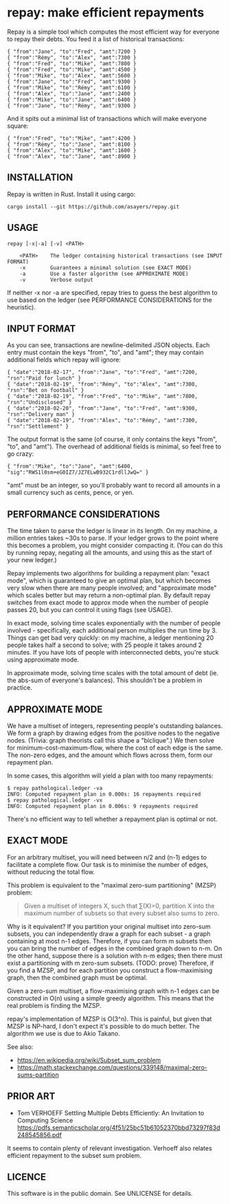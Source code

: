 repay: make efficient repayments
================================

Repay is a simple tool which computes the most efficient way for everyone
to repay their debts.  You feed it a list of historical transactions:

    { "from":"Jane", "to":"Fred", "amt":7200 }
    { "from":"Rémy", "to":"Alex", "amt":7300 }
    { "from":"Fred", "to":"Mike", "amt":7800 }
    { "from":"Fred", "to":"Mike", "amt":4500 }
    { "from":"Mike", "to":"Alex", "amt":5600 }
    { "from":"Jane", "to":"Fred", "amt":9300 }
    { "from":"Mike", "to":"Rémy", "amt":6100 }
    { "from":"Alex", "to":"Jane", "amt":2400 }
    { "from":"Mike", "to":"Jane", "amt":6400 }
    { "from":"Jane", "to":"Rémy", "amt":9300 }

And it spits out a minimal list of transactions which will make everyone
square:

    { "from":"Fred", "to":"Mike", "amt":4200 }
    { "from":"Rémy", "to":"Jane", "amt":8100 }
    { "from":"Alex", "to":"Mike", "amt":1600 }
    { "from":"Alex", "to":"Jane", "amt":8900 }

INSTALLATION
------------

Repay is written in Rust.  Install it using cargo:

    cargo install --git https://github.com/asayers/repay.git

USAGE
-----

    repay [-x|-a] [-v] <PATH>

        <PATH>    The ledger containing historical transactions (see INPUT FORMAT)
        -x        Guarantees a minimal solution (see EXACT MODE)
        -a        Use a faster algorithm (see APPROXIMATE MODE)
        -v        Verbose output

If neither -x nor -a are specified, repay tries to guess the best
algorithm to use based on the ledger (see PERFORMANCE CONSIDERATIONS
for the heuristic).

INPUT FORMAT
------------

As you can see, transactions are newline-delimited JSON objects.
Each entry must contain the keys "from", "to", and "amt"; they may
contain additional fields which repay will ignore:

    { "date":"2018-02-17", "from":"Jane", "to":"Fred", "amt":7200, "rsn":"Paid for lunch" }
    { "date":"2018-02-19", "from":"Rémy", "to":"Alex", "amt":7300, "rsn":"Bet on football" }
    { "date":"2018-02-19", "from":"Fred", "to":"Mike", "amt":7800, "rsn":"Undisclosed" }
    { "date":"2018-02-20", "from":"Jane", "to":"Fred", "amt":9300, "rsn":"Delivery man" }
    { "date":"2018-02-19", "from":"Alex", "to":"Rémy", "amt":7300, "rsn":"Settlement" }

The output format is the same (of course, it only contains the keys
"from", "to", and "amt").  The overhead of additional fields is minimal,
so feel free to go crazy:

    { "from":"Mike", "to":"Jane", "amt":6400, "sig":"RWS1l0sm+eG0IZ7/JZ7ELwB932C1rdllJwQ=" }

"amt" must be an integer, so you'll probably want to record all amounts
in a small currency such as cents, pence, or yen.

PERFORMANCE CONSIDERATIONS
--------------------------

The time taken to parse the ledger is linear in its length.  On my
machine, a million entries takes ~30s to parse.  If your ledger grows to
the point where this becomes a problem, you might consider compacting it.
(You can do this by running repay, negating all the amounts, and using
this as the start of your new ledger.)

Repay implements two algorithms for building a repayment plan: "exact
mode", which is guaranteed to give an optimal plan, but which becomes
very slow when there are many people involved; and "approximate mode"
which scales better but may return a non-optimal plan.  By default repay
switches from exact mode to approx mode when the number of people passes
20, but you can control it using flags (see USAGE).

In exact mode, solving time scales exponentially with the number of
people involved - specifically, each additional person multiplies the run
time by 3.  Things can get bad very quickly:  on my machine, a ledger
mentioning 20 people takes half a second to solve;  with 25 people it
takes around 2 minutes.  If you have lots of people with interconnected
debts, you're stuck using approximate mode.

In approximate mode, solving time scales with the total amount of debt
(ie.  the abs-sum of everyone's balances).  This shouldn't be a problem
in practice.

APPROXIMATE MODE
----------------

We have a multiset of integers, representing people's outstanding
balances.  We form a graph by drawing edges from the positive nodes to the
negative nodes.  (Trivia: graph theorists call this shape a "biclique".)
We then solve for minimum-cost-maximum-flow, where the cost of each edge
is the same.  The non-zero edges, and the amount which flows across them,
form our repayment plan.

In some cases, this algorithm will yield a plan with too many repayments:

    $ repay pathological.ledger -va
    INFO: Computed repayment plan in 0.000s: 16 repayments required
    $ repay pathological.ledger -vx
    INFO: Computed repayment plan in 0.006s: 9 repayments required

There's no efficient way to tell whether a repayment plan is optimal
or not.

EXACT MODE
----------

For an arbitrary multiset, you will need between n/2 and (n-1) edges to
facilitate a complete flow.  Our task is to minimise the number of edges,
without reducing the total flow.

This problem is equivalent to the "maximal zero-sum partitioning"
(MZSP) problem:

> Given a multiset of integers X, such that ∑(X)=0, partition X into
> the maximum number of subsets so that every subset also sums to zero.

Why is it equivalent?  If you partition your original multiset into
zero-sum subsets, you can independently draw a graph for each subset - a
graph containing at most n-1 edges.  Therefore, if you can form m subsets
then you can bring the number of edges in the combined graph down to n-m.
On the other hand, suppose there is a solution with n-m edges; then
there must exist a partitioning with m zero-sum subsets.  (TODO: prove)
Therefore, if you find a MZSP, and for each partition you construct a
flow-maximising graph, then the combined graph must be optimal.

Given a zero-sum multiset, a flow-maximising graph with n-1 edges can
be constructed in O(n) using a simple greedy algorithm.  This means that
the real problem is finding the MZSP.

repay's implementation of MZSP is O(3^n).  This is painful, but given
that MZSP is NP-hard, I don't expect it's possible to do much better.
The algorithm we use is due to Akio Takano.

See also:

 * https://en.wikipedia.org/wiki/Subset_sum_problem
 * https://math.stackexchange.com/questions/339148/maximal-zero-sums-partition

PRIOR ART
---------

* Tom VERHOEFF
  Settling Multiple Debts Efficiently: An Invitation to Computing Science
  https://pdfs.semanticscholar.org/4f51/25bc51b61052370bbd73297f83d248545856.pdf

It seems to contain plenty of relevant investigation.  Verhoeff also
relates efficient repayment to the subset sum problem.

LICENCE
-------

This software is in the public domain.  See UNLICENSE for details.
